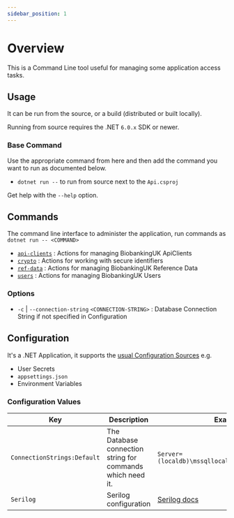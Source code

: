 ```yaml
---
sidebar_position: 1
---
```


# Overview

This is a Command Line tool useful for managing some application access tasks.

## Usage

It can be run from the source, or a build (distributed or built locally).

Running from source requires the .NET `6.0.x` SDK or newer.

### Base Command

Use the appropriate command from here and then add the command you want to run as documented below.

- `dotnet run --` to run from source next to the `Api.csproj`

Get help with the `--help` option.

## Commands

The command line interface to administer the application, run commands as `dotnet run -- <COMMAND>`

- [`api-clients`](cli/api) : Actions for managing BiobankingUK ApiClients
- [`crypto`](cli/crypto) : Actions for working with secure identifiers
- [`ref-data`](cli/ref-data) : Actions for managing BiobankingUK Reference Data
- [`users`](cli/users) : Actions for managing BiobankingUK Users

### Options

- `-c` | `--connection-string` `<CONNECTION-STRING>` : Database Connection String if not specified in Configuration

## Configuration

It's a .NET Application, it supports the [usual Configuration Sources](https://docs.microsoft.com/en-us/aspnet/core/fundamentals/configuration/) e.g.

- User Secrets
- `appsettings.json`
- Environment Variables

### Configuration Values

| Key | Description | Example |
|-|-|-|
| `ConnectionStrings:Default` | The Database connection string for commands which need it. | `Server=(localdb)\mssqllocaldb;Database=Biobanks` |
| `Serilog` | Serilog configuration | [Serilog docs](https://github.com/serilog/serilog-settings-configuration) |
